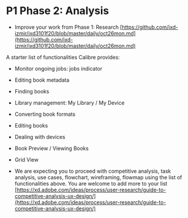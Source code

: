 
# P1 Phase 2: Analysis 

- Improve your work from Phase 1: Research [https://github.com/ixd-izmir/ixd3101f20/blob/master/daily/oct26mon.md](https://github.com/ixd-izmir/ixd3101f20/blob/master/daily/oct26mon.md) 

A starter list of functionalities Calibre provides:
- Monitor ongoing jobs: jobs indicator 
- Editing book metadata
- Finding books
- Library management: My Library / My Device 
- Converting book formats
- Editing books
- Dealing with devices
- Book Preview / Viewing Books
- Grid View

- We are expecting you to proceed with competitive analysis, task analysis, use cases, flowchart, wireframing, flowmap using the list of functionalities above. You are welcome to add more to your list
[https://xd.adobe.com/ideas/process/user-research/guide-to-competitive-analysis-ux-design/](https://xd.adobe.com/ideas/process/user-research/guide-to-competitive-analysis-ux-design/)



